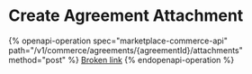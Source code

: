 # Create Agreement Attachment

{% openapi-operation spec="marketplace-commerce-api" path="/v1/commerce/agreements/{agreementId}/attachments" method="post" %}
[Broken link](broken-reference)
{% endopenapi-operation %}
